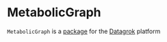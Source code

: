 # MetabolicGraph

`MetabolicGraph` is a [package](https://datagrok.ai/help/develop/develop#packages) for the [Datagrok](https://datagrok.ai) platform
